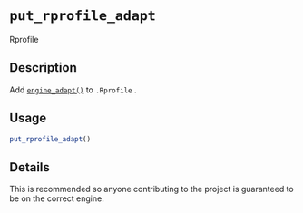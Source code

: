 # `put_rprofile_adapt`

Rprofile


## Description

Add [`engine_adapt()`](#engineadapt()) to `.Rprofile` .


## Usage

```r
put_rprofile_adapt()
```


## Details

This is recommended so anyone contributing to
 the project is guaranteed to be on the correct
 engine.


